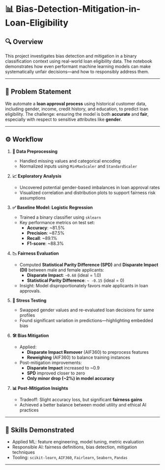 # 📊 Bias-Detection-Mitigation-in-Loan-Eligibility

## 🔍 Overview

This project investigates bias detection and mitigation in a binary classification context using real-world loan eligibility data. The notebook demonstrates how even performant machine learning models can make systematically unfair decisions—and how to responsibly address them.

---

## 🎯 Problem Statement

We automate a **loan approval process** using historical customer data, including gender, income, credit history, and education, to predict loan eligibility. The challenge: ensuring the model is both **accurate** and **fair**, especially with respect to sensitive attributes like **gender**.

---

## ⚙️ Workflow

1. **📂 Data Preprocessing**
   - Handled missing values and categorical encoding
   - Normalized inputs using `MinMaxScaler` and `StandardScaler`

2. **📈 Exploratory Analysis**
   - Uncovered potential gender-based imbalances in loan approval rates
   - Visualized correlation and distribution plots to support fairness risk assumptions

3. **✅ Baseline Model: Logistic Regression**
   - Trained a binary classifier using `sklearn`
   - Key performance metrics on test set:
     - **Accuracy**: ~81.5%
     - **Precision**: ~87.5%
     - **Recall**: ~89.1%
     - **F1-score**: ~88.3%

4. **📉 Fairness Evaluation**
   - Computed **Statistical Parity Difference (SPD)** and **Disparate Impact (DI)** between male and female applicants:
     - **Disparate Impact**: `~0.68` (ideal = 1.0)
     - **Statistical Parity Difference**: `~ -0.15` (ideal = 0)
   - Insight: Model disproportionately favors male applicants in loan approvals.

5. **🧪 Stress Testing**
   - Swapped gender values and re-evaluated loan decisions for same profiles
   - Found significant variation in predictions—highlighting embedded bias

6. **🛠️ Bias Mitigation**
   - Applied:
     - **Disparate Impact Remover** (AIF360) to preprocess features
     - **Reweighing** (AIF360) to balance training instances
   - Post-mitigation improvements:
     - **Disparate Impact** increased to ~0.9
     - **SPD** improved closer to zero
     - **Only minor drop (~2%) in model accuracy**

7. **📊 Post-Mitigation Insights**
   - Tradeoff: Slight accuracy loss, but significant **fairness gains**
   - Achieved a better balance between model utility and ethical AI practices

---

## 🧠 Skills Demonstrated

- Applied ML: feature engineering, model tuning, metric evaluation
- Responsible AI: fairness definitions, bias detection, mitigation techniques
- Tooling: `scikit-learn`, `AIF360`, `Fairlearn`, `Seaborn`, `Pandas`

---
